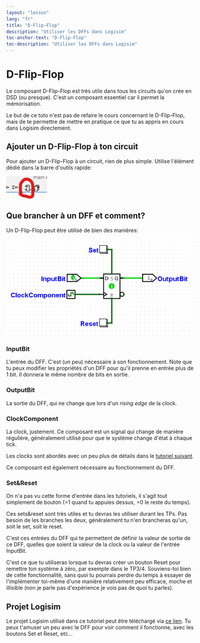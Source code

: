 ```yaml
---
layout: "lesson"
lang: "fr"
title: "D-Flip-Flop"
description: "Utiliser les DFFs dans Logisim"
toc-anchor-text: "D-Flip-Flop"
toc-description: "Utiliser les DFFs dans Logisim"
---
```


# D-Flip-Flop

Le composant D-Flip-Flop est très utile dans tous les circuits qu'on crée en DSD (ou presque). C'est un composant essentiel car il permet la mémorisation.

Le but de ce tuto n'est pas de refaire le cours concernant le D-Flip-Flop, mais de te permettre de mettre en pratique ce que tu as appris en cours dans Logisim directement.

## Ajouter un D-Flip-Flop à ton circuit

Pour ajouter un D-Flip-Flop à un circuit, rien de plus simple. Utilise l'élément dédié dans la barre d'outils rapide:

![L'image montrant l'élément de la barre d'outils rapide à utiliser devrait s'afficher ici](./assets/images/logisim-dff-tool.png)

## Que brancher à un DFF et comment?

Un D-Flip-Flop peut être utilisé de bien des manières:

![L'image d'un D-Flip-Flop avec tous les inputs possibles devrait s'afficher ici](./assets/images/logisim-dff-cables.png)

### InputBit

L'entrée du DFF. C'est (un peu) nécessaire à son fonctionnement. Note que tu peux modifier les propriétés d'un DFF pour qu'il prenne en entrée plus de 1 bit. Il donnera le même nombre de bits en sortie.

### OutputBit

La sortie du DFF, qui ne change que lors d'un *rising edge* de la clock.

### ClockComponent

La clock, justement. Ce composant est un signal qui change de manière régulière, généralement utilisé pour que le système change d'état à chaque tick.

Les clocks sont abordés avec un peu plus de détails dans le [tutoriel suivant](logisim-08.md).

Ce composant est également nécessaire au fonctionnement du DFF.

### Set&Reset

On n'a pas vu cette forme d'entrée dans les tutoriels, il s'agit tout simplement de bouton (=1 quand tu appuies dessus, =0 le reste du temps).

Ces sets&reset sont très utiles et tu devras les utiliser durant les TPs. Pas besoin de les branches les deux, généralement tu n'en brancheras qu'un, soit le set, soit le reset.

C'est ces entrées du DFF qui te permettent de définir la valeur de sortie de ce DFF, quelles que soient la valeur de la clock ou la valeur de l'entrée InputBit.

C'est ce que tu utiliseras lorsque tu devras créer un bouton Reset pour remettre ton système à zéro, par exemple dans le TP3/4. Souviens-toi bien de cette fonctionnalité, sans quoi tu pourrais perdre du temps à essayer de l'implémenter toi-même d'une manière relativement peu efficace, moche et illisible (non je parle pas d'expérience je vois pas de quoi tu parles).

## Projet Logisim

Le projet Logisim utilisé dans ce tutoriel peut être téléchargé via <a href="/assets/logisim/projects/logisim_dff.circ" download="logisim_dff.circ">ce lien</a>. Tu peux t'amuser un peu avec le DFF pour voir comment il fonctionne, avec les boutons Set et Reset, etc...
